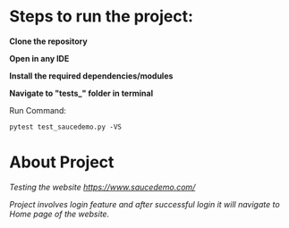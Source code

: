 # Steps to run the project:

**Clone the repository**

**Open in any IDE**

**Install the required dependencies/modules**

**Navigate to "tests_" folder in terminal**

Run Command:
```commandline
pytest test_saucedemo.py -VS
```


# About Project
*Testing the website https://www.saucedemo.com/*

*Project involves login feature and after successful login it will navigate to Home page
of the website.*

